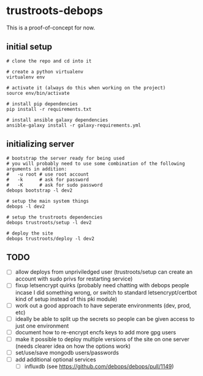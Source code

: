# trustroots-debops

This is a proof-of-concept for now.

## initial setup

```
# clone the repo and cd into it

# create a python virtualenv
virtualenv env

# activate it (always do this when working on the project)
source env/bin/activate

# install pip dependencies
pip install -r requirements.txt

# install ansible galaxy dependencies
ansible-galaxy install -r galaxy-requirements.yml
```

## initializing server

```
# bootstrap the server ready for being used
# you will probably need to use some combination of the following arguments in addition:
#   -u root # use root account
#   -k      # ask for password
#   -K      # ask for sudo password
debops bootstrap -l dev2

# setup the main system things
debops -l dev2

# setup the trustroots dependencies
debops trustroots/setup -l dev2

# deploy the site
debops trustroots/deploy -l dev2
```

## TODO

- [ ] allow deploys from unpriviledged user (trustroots/setup can create an account with sudo privs for restarting service)
- [ ] fixup letsencrypt quirks (probably need chatting with debops people incase I did something wrong, or switch to standard letsencrypt/certbot kind of setup instead of this pki module)
- [ ] work out a good approach to have seperate environments (dev, prod, etc)
- [ ] ideally be able to split up the secrets so people can be given access to just one environment
- [ ] document how to re-encrypt encfs keys to add more gpg users
- [ ] make it possible to deploy multiple versions of the site on one server (needs clearer idea on how the options work)
- [ ] set/use/save mongodb users/passwords
- [ ] add additional optional services
  - [ ] influxdb (see https://github.com/debops/debops/pull/1149)
